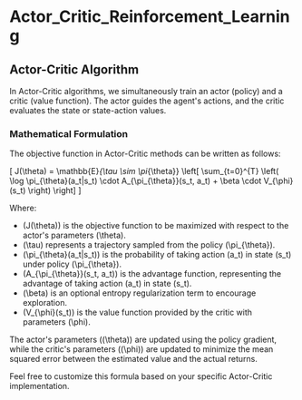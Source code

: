 # Actor_Critic_Reinforcement_Learning

## Actor-Critic Algorithm

In Actor-Critic algorithms, we simultaneously train an actor (policy) and a critic (value function). The actor guides the agent's actions, and the critic evaluates the state or state-action values.

### Mathematical Formulation

The objective function in Actor-Critic methods can be written as follows:

\[
J(\theta) = \mathbb{E}_{\tau \sim \pi_{\theta}} \left[ \sum_{t=0}^{T} \left( \log \pi_{\theta}(a_t|s_t) \cdot A_{\pi_{\theta}}(s_t, a_t) + \beta \cdot V_{\phi}(s_t) \right) \right]
\]

Where:
- \(J(\theta)\) is the objective function to be maximized with respect to the actor's parameters \(\theta\).
- \(\tau\) represents a trajectory sampled from the policy \(\pi_{\theta}\).
- \(\pi_{\theta}(a_t|s_t)\) is the probability of taking action \(a_t\) in state \(s_t\) under policy \(\pi_{\theta}\).
- \(A_{\pi_{\theta}}(s_t, a_t)\) is the advantage function, representing the advantage of taking action \(a_t\) in state \(s_t\).
- \(\beta\) is an optional entropy regularization term to encourage exploration.
- \(V_{\phi}(s_t)\) is the value function provided by the critic with parameters \(\phi\).

The actor's parameters (\(\theta\)) are updated using the policy gradient, while the critic's parameters (\(\phi\)) are updated to minimize the mean squared error between the estimated value and the actual returns.

Feel free to customize this formula based on your specific Actor-Critic implementation.
